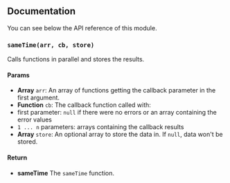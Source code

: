 ## Documentation

You can see below the API reference of this module.

### `sameTime(arr, cb, store)`
Calls functions in parallel and stores the results.

#### Params

- **Array** `arr`: An array of functions getting the callback parameter in the first argument.
- **Function** `cb`: The callback function called with:
 - first parameter: `null` if there were no errors or an array containing the error values
 - `1 ... n` parameters: arrays containing the callback results
- **Array** `store`: An optional array to store the data in. If `null`, data won't be stored.

#### Return
- **sameTime** The `sameTime` function.

